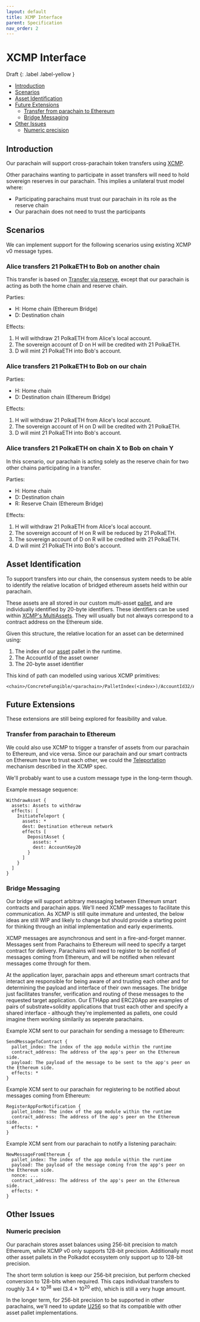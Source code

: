 ```yaml
---
layout: default
title: XCMP Interface
parent: Specification
nav_order: 2
---
```


# XCMP Interface <!-- omit in toc -->

Draft
{: .label .label-yellow }

- [Introduction](#introduction)
- [Scenarios](#scenarios)
- [Asset Identification](#asset-identification)
- [Future Extensions](#future-extensions)
  - [Transfer from parachain to Ethereum](#transfer-from-parachain-to-ethereum)
  - [Bridge Messaging](#bridge-messaging)
- [Other Issues](#other-issues)
  - [Numeric precision](#numeric-precision)

## Introduction

Our parachain will support cross-parachain token transfers using [XCMP](https://github.com/paritytech/xcm-format/blob/master/README.md).

Other parachains wanting to participate in asset transfers will need to hold sovereign reserves in our parachain. This implies a unilateral trust model where:

- Participating parachains must trust our parachain in its role as the reserve chain
- Our parachain does not need to trust the participants

## Scenarios

We can implement support for the following scenarios using existing XCMP v0 message types.

### Alice transfers 21 PolkaETH to Bob on another chain <!-- omit in toc -->

This transfer is based on [Transfer via reserve](https://github.com/paritytech/xcm-format/blob/master/README.md#transfer-via-reserve), except that our parachain is acting as both the home chain and reserve chain.

Parties:

- H: Home chain (Ethereum Bridge)
- D: Destination chain

Effects:

1. H will withdraw 21 PolkaETH from Alice's local account.
2. The sovereign account of D on H will be credited with 21 PolkaETH.
3. D will mint 21 PolkaETH into Bob's account.

### Alice transfers 21 PolkaETH to Bob on our chain <!-- omit in toc -->

Parties:

- H: Home chain
- D: Destination chain (Ethereum Bridge)

Effects:

1. H will withdraw 21 PolkaETH from Alice's local account.
2. The sovereign account of H on D will be credited with 21 PolkaETH.
3. D will mint 21 PolkaETH into Bob's account.

### Alice transfers 21 PolkaETH on chain X to Bob on chain Y <!-- omit in toc -->

In this scenario, our parachain is acting solely as the reserve chain for two other chains participating in a transfer.

Parties:

- H: Home chain
- D: Destination chain
- R: Reserve Chain (Ethereum Bridge)

Effects:

1. H will withdraw 21 PolkaETH from Alice's local account.
2. The sovereign account of H on R will be reduced by 21 PolkaETH.
3. The sovereign account of D on R will be credited with 21 PolkaETH.
4. D will mint 21 PolkaETH into Bob's account.


## Asset Identification

To support transfers into our chain, the consensus system needs to be able to identify the relative location of bridged ethereum assets held within our parachain.

These assets are all stored in our custom multi-asset [pallet](https://polkaeth-rustdocs.netlify.app/artemis_asset/index.html), and are individually identified by 20-byte identifiers. These identifiers can be used within [XCMP's MultiAssets](https://github.com/paritytech/xcm-format/blob/master/README.md#multiasset-universal-asset-identifiers). They will usually but not always correspond to a contract address on the Ethereum side.

Given this structure, the relative location for an asset can be determined using:

1. The index of our [asset](https://polkaeth-rustdocs.netlify.app/artemis_asset/index.html) pallet in the runtime.
2. The AccountId of the asset owner
3. The 20-byte asset identifier

This kind of path can modelled using various XCMP primitives:

```text
<chain>/ConcreteFungible/<parachain>/PalletIndex(<index>)/AccountId32/AccountKey20
```

## Future Extensions

These extensions are still being explored for feasibility and value.

### Transfer from parachain to Ethereum

We could also use XCMP to trigger a transfer of assets from our parachain to Ethereum, and vice versa. Since our parachain and our smart contracts on Ethereum have to trust each other, we could the [Teleportation](https://github.com/paritytech/xcm-format#transfer-via-teleport) mechanism described in the XCMP spec.

We'll probably want to use a custom message type in the long-term though.

Example message sequence:

```
WithdrawAsset {
  assets: Assets to withdraw
  effects: [
    InitiateTeleport {
      assets: *
      dest: Destination ethereum network
      effects [
        DepositAsset {
          assets: *
          dest: AccountKey20
        }
      ]
    }
  ]
}
```

### Bridge Messaging

Our bridge will support arbitrary messaging between Ethereum smart contracts and parachain apps. We'll need XCMP messages to facilitate this communication. As XCMP is still quite immature and untested, the below ideas are still WIP and likely to change but should provide a starting point for thinking through an initial implementation and early experiments.

XCMP messages are asynchronous and sent in a fire-and-forget manner. Messages sent from Parachains to Ethereum will need to specify a target contract for delivery. Parachains will need to register to be notified of messages coming from Ethereum, and will be notified when relevant messages come through for them.

At the application layer, parachain apps and ethereum smart contracts that interact are responsible for being aware of and trusting each other and for determining the payload and interface of their own messages. The bridge just facilitates transfer, verification and routing of these messages to the requested target application. Our ETHApp and ERC20App are examples of pairs of substrate+solidity applications that trust each other and specify a shared interface - although they're implemented as pallets, one could imagine them working similarily as seperate parachains.

Example XCM sent to our parachain for sending a message to Ethereum:

```
SendMessageToContract {
  pallet_index: The index of the app module within the runtime
  contract_address: The address of the app's peer on the Ethereum side.
  payload: The payload of the message to be sent to the app's peer on the Ethereum side.
  effects: *
}
```

Example XCM sent to our parachain for registering to be notified about messages coming from Ethereum:
```
RegisterAppForNotification {
  pallet_index: The index of the app module within the runtime
  contract_address: The address of the app's peer on the Ethereum side.
  effects: *
}
```

Example XCM sent from our parachain to notify a listening parachain:
```
NewMessageFromEthereum {
  pallet_index: The index of the app module within the runtime
  payload: The payload of the message coming from the app's peer on the Ethereum side.
  nonce: ...
  contract_address: The address of the app's peer on the Ethereum side.
  effects: *
}
```

## Other Issues

### Numeric precision

Our parachain stores asset balances using 256-bit precision to match Ethereum, while XCMP v0 only supports 128-bit precision. Additionally most other asset pallets in the Polkadot ecosystem only support up to 128-bit precision.

The short term solution is keep our 256-bit precision, but perform checked conversion to 128-bits when required. This caps individual transfers to roughly 3.4 × 10<sup>38</sup> wei (3.4 × 10<sup>20</sup> eth), which is still a very huge amount.

In the longer term, for 256-bit precision to be supported in other parachains, we'll need to update [U256](https://docs.rs/primitive-types/0.7.2/primitive_types/struct.U256.html) so that its compatible with other asset pallet implementations.
